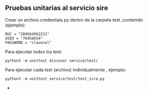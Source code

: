 ## Pruebas unitarias al servicio sire

Crear un archivo credentials.py dentro de la carpeta test ,contenido (ejemplo):
```
RUC = "204564562211"
USER = "76456654"
PASSWORD = "clavesol"
```
Para ejecutar todos los test:
```
python3 -m unittest discover service/test/
```
Para ejecutar cada test (archivo) individualmente , ejemplo:
```
python3 -m unittest service/test/test_sire.py 
```
*
